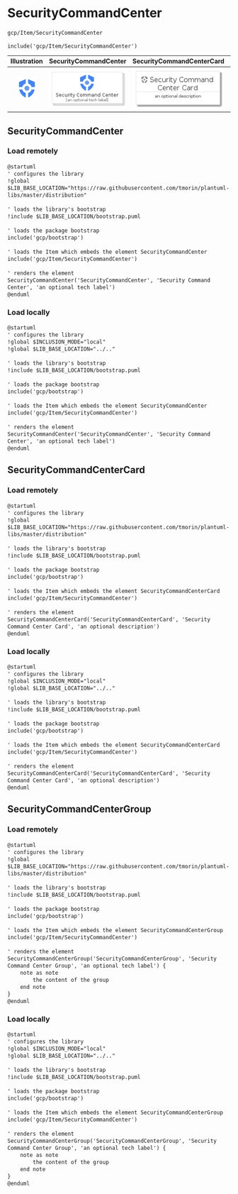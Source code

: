 # SecurityCommandCenter


```text
gcp/Item/SecurityCommandCenter
```

```text
include('gcp/Item/SecurityCommandCenter')
```



| Illustration | SecurityCommandCenter | SecurityCommandCenterCard | SecurityCommandCenterGroup |
| :---: | :---: | :---: | :---: |
| ![illustration for Illustration](../../gcp/Item/SecurityCommandCenter.png) | ![illustration for SecurityCommandCenter](../../gcp/Item/SecurityCommandCenter.Local.png) | ![illustration for SecurityCommandCenterCard](../../gcp/Item/SecurityCommandCenterCard.Local.png) | ![illustration for SecurityCommandCenterGroup](../../gcp/Item/SecurityCommandCenterGroup.Local.png) |




## SecurityCommandCenter

### Load remotely
```plantuml
@startuml
' configures the library
!global $LIB_BASE_LOCATION="https://raw.githubusercontent.com/tmorin/plantuml-libs/master/distribution"

' loads the library's bootstrap
!include $LIB_BASE_LOCATION/bootstrap.puml

' loads the package bootstrap
include('gcp/bootstrap')

' loads the Item which embeds the element SecurityCommandCenter
include('gcp/Item/SecurityCommandCenter')

' renders the element
SecurityCommandCenter('SecurityCommandCenter', 'Security Command Center', 'an optional tech label')
@enduml
```

### Load locally
```plantuml
@startuml
' configures the library
!global $INCLUSION_MODE="local"
!global $LIB_BASE_LOCATION="../.."

' loads the library's bootstrap
!include $LIB_BASE_LOCATION/bootstrap.puml

' loads the package bootstrap
include('gcp/bootstrap')

' loads the Item which embeds the element SecurityCommandCenter
include('gcp/Item/SecurityCommandCenter')

' renders the element
SecurityCommandCenter('SecurityCommandCenter', 'Security Command Center', 'an optional tech label')
@enduml
```

## SecurityCommandCenterCard

### Load remotely
```plantuml
@startuml
' configures the library
!global $LIB_BASE_LOCATION="https://raw.githubusercontent.com/tmorin/plantuml-libs/master/distribution"

' loads the library's bootstrap
!include $LIB_BASE_LOCATION/bootstrap.puml

' loads the package bootstrap
include('gcp/bootstrap')

' loads the Item which embeds the element SecurityCommandCenterCard
include('gcp/Item/SecurityCommandCenter')

' renders the element
SecurityCommandCenterCard('SecurityCommandCenterCard', 'Security Command Center Card', 'an optional description')
@enduml
```

### Load locally
```plantuml
@startuml
' configures the library
!global $INCLUSION_MODE="local"
!global $LIB_BASE_LOCATION="../.."

' loads the library's bootstrap
!include $LIB_BASE_LOCATION/bootstrap.puml

' loads the package bootstrap
include('gcp/bootstrap')

' loads the Item which embeds the element SecurityCommandCenterCard
include('gcp/Item/SecurityCommandCenter')

' renders the element
SecurityCommandCenterCard('SecurityCommandCenterCard', 'Security Command Center Card', 'an optional description')
@enduml
```

## SecurityCommandCenterGroup

### Load remotely
```plantuml
@startuml
' configures the library
!global $LIB_BASE_LOCATION="https://raw.githubusercontent.com/tmorin/plantuml-libs/master/distribution"

' loads the library's bootstrap
!include $LIB_BASE_LOCATION/bootstrap.puml

' loads the package bootstrap
include('gcp/bootstrap')

' loads the Item which embeds the element SecurityCommandCenterGroup
include('gcp/Item/SecurityCommandCenter')

' renders the element
SecurityCommandCenterGroup('SecurityCommandCenterGroup', 'Security Command Center Group', 'an optional tech label') {
    note as note
        the content of the group
    end note
}
@enduml
```

### Load locally
```plantuml
@startuml
' configures the library
!global $INCLUSION_MODE="local"
!global $LIB_BASE_LOCATION="../.."

' loads the library's bootstrap
!include $LIB_BASE_LOCATION/bootstrap.puml

' loads the package bootstrap
include('gcp/bootstrap')

' loads the Item which embeds the element SecurityCommandCenterGroup
include('gcp/Item/SecurityCommandCenter')

' renders the element
SecurityCommandCenterGroup('SecurityCommandCenterGroup', 'Security Command Center Group', 'an optional tech label') {
    note as note
        the content of the group
    end note
}
@enduml
```

